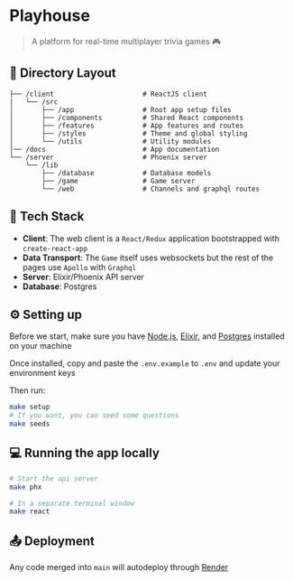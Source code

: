 # Playhouse

> A platform for real-time multiplayer trivia games 🎮

## 📁 Directory Layout

```
├── /client                      # ReactJS client
|   └── /src
│       ├── /app                 # Root app setup files
│       ├── /components          # Shared React components
│       ├── /features            # App features and routes
│       ├── /styles              # Theme and global styling
│       └── /utils               # Utility modules
│── /docs                        # App documentation
└── /server                      # Phoenix server
    └── /lib
        ├── /database            # Database models
        ├── /game                # Game server
        └── /web                 # Channels and graphql routes
```

## 🥞 Tech Stack

- **Client**: The web client is a `React/Redux` application bootstrapped with `create-react-app`
- **Data Transport**: The `Game` itself uses websockets but the rest of the pages use `Apollo` with `Graphql`
- **Server**: Elixir/Phoenix API server
- **Database**: Postgres

## ⚙️ Setting up

Before we start, make sure you have [Node.js](https://nodejs.org/en/download/), [Elixir](https://elixir-lang.org/install.html), and [Postgres](https://www.postgresql.org/download/) installed on your machine

Once installed, copy and paste the `.env.example` to `.env` and update your environment keys

Then run:

```bash
make setup
# If you want, you can seed some questions
make seeds
```

## 💻 Running the app locally

```bash
# Start the api server
make phx

# In a separate terminal window
make react
```

## 📤 Deployment

Any code merged into `main` will autodeploy through [Render](https://render.com/)
